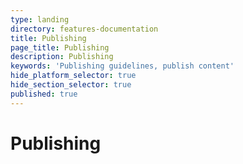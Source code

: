 ```yaml
---
type: landing
directory: features-documentation
title: Publishing
page_title: Publishing
description: Publishing
keywords: 'Publishing guidelines, publish content'
hide_platform_selector: true
hide_section_selector: true
published: true
---
```

# Publishing
